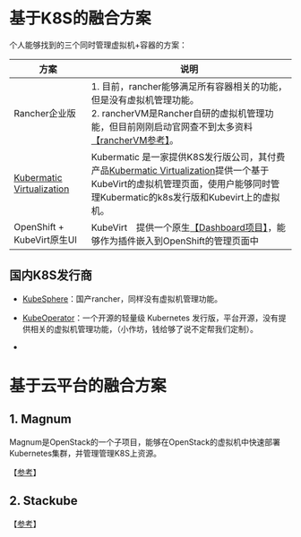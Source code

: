 # 基于K8S的融合方案

个人能够找到的三个同时管理虚拟机+容器的方案：

| 方案                                                         | 说明                                                         |
| ------------------------------------------------------------ | ------------------------------------------------------------ |
| Rancher企业版                                                | 1. 目前，rancher能够满足所有容器相关的功能，但是没有虚拟机管理功能。<br />2. rancherVM是Rancher自研的虚拟机管理功能，但目前刚刚启动官网查不到太多资料[【rancherVM参考】](https://github.com/rancher/vm)。 |
| [Kubermatic Virtualization](https://www.kubermatic.com/products/kubevirt) | Kubermatic 是一家提供K8S发行版公司，其付费产品[Kubermatic Virtualization](https://www.kubermatic.com/products/kubevirt)提供一个基于KubeVirt的虚拟机管理页面，使用户能够同时管理Kubermatic的k8s发行版和Kubevirt上的虚拟机。 |
| OpenShift +　KubeVirt原生UI                                  | KubeVirt　提供一个原生[【Dashboard项目】](https://github.com/kubevirt/web-ui)，能够作为插件嵌入到OpenShift的管理页面中 |

## 国内K8S发行商

- [KubeSphere](https://kubesphere.io/)：国产rancher，同样没有虚拟机管理功能。

- [KubeOperator](https://kubeoperator.io/)：一个开源的轻量级 Kubernetes 发行版，平台开源，没有提供相关的虚拟机管理功能，（小作坊，钱给够了说不定帮我们定制）。
- 

# 基于云平台的融合方案

## 1. Magnum 

Magnum是OpenStack的一个子项目，能够在OpenStack的虚拟机中快速部署Kubernetes集群，并管理管理K8S上资源。

【[参考](https://wiki.openstack.org/wiki/Magnum)】

## 2. Stackube 

【[参考](https://opendev.org/x/stackube)】